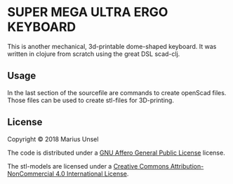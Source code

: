 # SUPER MEGA ULTRA ERGO KEYBOARD 

This is another mechanical, 3d-printable dome-shaped keyboard.
It was written in clojure from scratch using the great DSL scad-clj.

## Usage
In the last section of the sourcefile are commands to create openScad files.
Those files can be used to create stl-files for 3D-printing.


## License

Copyright © 2018 Marius Unsel

The code is distributed under a <a href="https://www.gnu.org/licenses/agpl-3.0">GNU Affero General Public License</a> license.

The stl-models are licensed under a <a rel="license" href="http://creativecommons.org/licenses/by-nc/4.0/">Creative Commons Attribution-NonCommercial 4.0 International License</a>.
